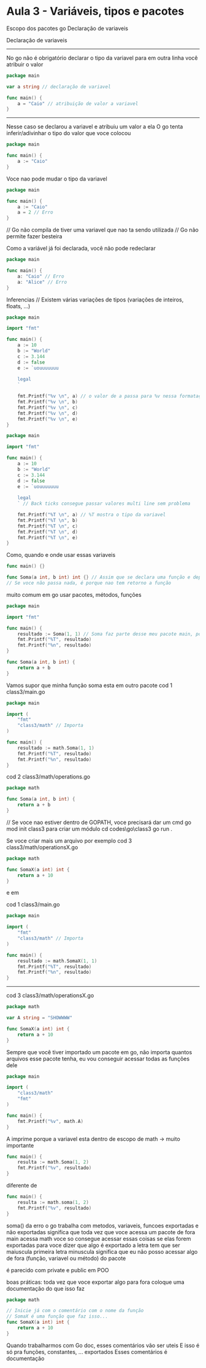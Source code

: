 # Aula 3 - Variáveis, tipos e pacotes

Escopo dos pacotes go
Declaração de variaveis

Declaração de variaveis

---
No go não é obrigatório declarar o tipo da variavel para em outra linha você atribuir o valor
```go
package main

var a string // declaração de variavel

func main() {
	a = "Caio" // atribuição de valor a variavel
}

```
---
Nesse caso se declarou a variavel e atribuiu um valor a ela
O go tenta inferir/adivinhar o tipo do valor que voce colocou
```go
package main

func main() {
	a := "Caio"
}
```

Voce nao pode mudar o tipo da variavel
```go
package main

func main() {
	a := "Caio"
	a = 2 // Erro
}
```

// Go não compila de tiver uma variavel que nao ta sendo utilizada
// Go não permite fazer besteira

Como a variável já foi declarada, você não pode redeclarar
```go
package main

func main() {
	a: "Caio" // Erro
	a: "Alice" // Erro
}
```

Inferencias
// Existem várias variações de tipos (variações de inteiros, floats, ...)
```go
package main

import "fmt"

func main() {
	a := 10
	b := "World"
	c := 3.144
	d := false
	e := `uouuuuuuu
	
	legal
	`

	fmt.Printf("%v \n", a) // o valor de a passa para %v nessa formatação
	fmt.Printf("%v \n", b)
	fmt.Printf("%v \n", c)
	fmt.Printf("%v \n", d)
	fmt.Printf("%v \n", e)
}
```

```go
package main

import "fmt"

func main() {
	a := 10
	b := "World"
	c := 3.144
	d := false
	e := `uouuuuuuu
	
	legal
	` // Back ticks consegue passar valores multi line sem problema

	fmt.Printf("%T \n", a) // %T mostra o tipo da variavel
	fmt.Printf("%T \n", b)
	fmt.Printf("%T \n", c)
	fmt.Printf("%T \n", d)
	fmt.Printf("%T \n", e)
}
```

Como, quando e onde usar essas variaveis
```go
func main() {}

func Soma(a int, b int) int {} // Assim que se declara uma função e depois de () vem o tipo do retorno
// Se voce não passa nada, é porque nao tem retorno a função
```

muito comum em go usar pacotes, métodos, funções

```go
package main

import "fmt"

func main() {
	resultado := Soma(1, 1) // Soma faz parte desse meu pacote main, por isso quando chamo soma ela busca dentro do meu pacote
	fmt.Printf("%T", resultado)
	fmt.Printf("%n", resultado)
}

func Soma(a int, b int) {
	return a + b
}
```

Vamos supor que minha função soma esta em outro pacote
cod 1 class3/main.go
```go
package main

import (
	"fmt"
	"class3/math" // Importa
)

func main() {
	resultado := math.Soma(1, 1)
	fmt.Printf("%T", resultado)
	fmt.Printf("%n", resultado)
}
```

cod 2 class3/math/operations.go
```go
package math

func Soma(a int, b int) {
	return a + b
}
```

// Se voce nao estiver dentro de GOPATH, voce precisará dar um cmd go mod init class3 para criar um módulo
cd codes\go\class3
go run .

Se voce criar mais um arquivo por exemplo
cod 3 class3/math/operationsX.go
```go
package math

func SomaX(a int) int {
	return a + 10
}
```

e em

cod 1 class3/main.go
```go
package main

import (
	"fmt"
	"class3/math" // Importa
)

func main() {
	resultado := math.SomaX(1, 1)
	fmt.Printf("%T", resultado)
	fmt.Printf("%n", resultado)
}
```

---

cod 3 class3/math/operationsX.go
```go
package math

var A string = "SHOWWWW"

func SomaX(a int) int {
	return a + 10
}
```

Sempre que você tiver importado um pacote em go, não importa quantos arquivos esse pacote tenha, eu vou conseguir acessar todas as funções dele

```go
package main

import (
	"class3/math"
	"fmt"
)

func main() {
	fmt.Printf("%v", math.A)
}
```
A imprime porque a variavel esta dentro de escopo de math -> muito importante

```go
func main() {
	resulta := math.Soma(1, 2)
	fmt.Printf("%v", resultado)
}
```
diferente de
```go
func main() {
	resulta := math.soma(1, 2)
	fmt.Printf("%v", resultado)
}
```
soma() da erro
o go trabalha com metodos, variaveis, funcoes exportadas e não exportadas
significa que toda vez que voce acessa um pacote de fora main acessa math
voce so consegue acessar essas coisas se elas forem exportadas
para voce dizer que algo é exportado a letra tem que ser maiuscula
primeira letra minuscula significa que eu não posso acessar algo de fora (função, variavel ou método) do pacote

é parecido com private e public em POO

boas práticas:
toda vez que voce exportar algo para fora
coloque uma documentação do que isso faz

```go
package math

// Inicie já com o comentário com o nome da função
// SomaX é uma função que faz isso...
func SomaX(a int) int {
	return a + 10
}
```

Quando trabalharmos com Go doc, esses comentários vão ser uteis
E isso é só pra funções, constantes, ... exportados
Esses comentários é documentação
